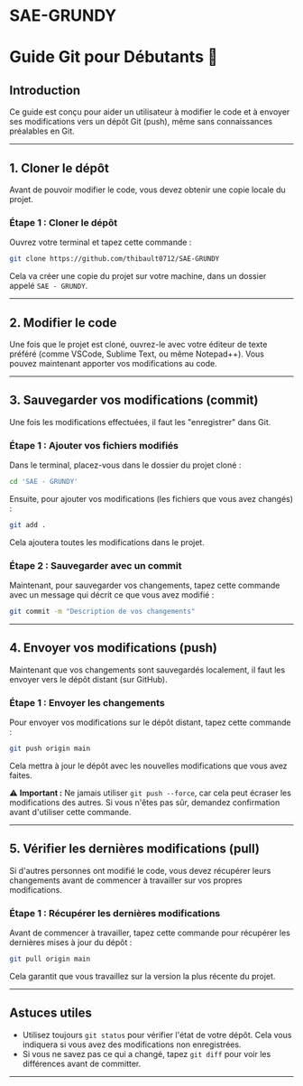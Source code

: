 # SAE-GRUNDY
# Guide Git pour Débutants 🚀

## Introduction
Ce guide est conçu pour aider un utilisateur à modifier le code et à envoyer ses modifications vers un dépôt Git (push), même sans connaissances préalables en Git.

---

## 1. Cloner le dépôt
Avant de pouvoir modifier le code, vous devez obtenir une copie locale du projet.

### Étape 1 : Cloner le dépôt
Ouvrez votre terminal et tapez cette commande :
```bash
git clone https://github.com/thibault0712/SAE-GRUNDY
```

Cela va créer une copie du projet sur votre machine, dans un dossier appelé `SAE - GRUNDY`.

---

## 2. Modifier le code
Une fois que le projet est cloné, ouvrez-le avec votre éditeur de texte préféré (comme VSCode, Sublime Text, ou même Notepad++). Vous pouvez maintenant apporter vos modifications au code.

---

## 3. Sauvegarder vos modifications (commit)
Une fois les modifications effectuées, il faut les "enregistrer" dans Git.

### Étape 1 : Ajouter vos fichiers modifiés
Dans le terminal, placez-vous dans le dossier du projet cloné :
```bash
cd 'SAE - GRUNDY'
```

Ensuite, pour ajouter vos modifications (les fichiers que vous avez changés) :
```bash
git add .
```
Cela ajoutera toutes les modifications dans le projet.

### Étape 2 : Sauvegarder avec un commit
Maintenant, pour sauvegarder vos changements, tapez cette commande avec un message qui décrit ce que vous avez modifié :
```bash
git commit -m "Description de vos changements"
```

---

## 4. Envoyer vos modifications (push)
Maintenant que vos changements sont sauvegardés localement, il faut les envoyer vers le dépôt distant (sur GitHub).

### Étape 1 : Envoyer les changements
Pour envoyer vos modifications sur le dépôt distant, tapez cette commande :
```bash
git push origin main
```

Cela mettra à jour le dépôt avec les nouvelles modifications que vous avez faites.

⚠️ **Important :** Ne jamais utiliser `git push --force`, car cela peut écraser les modifications des autres. Si vous n'êtes pas sûr, demandez confirmation avant d'utiliser cette commande.

---

## 5. Vérifier les dernières modifications (pull)
Si d'autres personnes ont modifié le code, vous devez récupérer leurs changements avant de commencer à travailler sur vos propres modifications.

### Étape 1 : Récupérer les dernières modifications
Avant de commencer à travailler, tapez cette commande pour récupérer les dernières mises à jour du dépôt :
```bash
git pull origin main
```

Cela garantit que vous travaillez sur la version la plus récente du projet.

---

## Astuces utiles
- Utilisez toujours `git status` pour vérifier l'état de votre dépôt. Cela vous indiquera si vous avez des modifications non enregistrées.
- Si vous ne savez pas ce qui a changé, tapez `git diff` pour voir les différences avant de committer.

---
